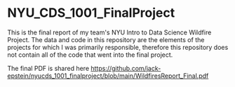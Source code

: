 # NYU_CDS_1001_FinalProject

This is the final report of my team's NYU Intro to Data Science Wildfire Project. The data and code in this repository are the elements of the projects for which I was primarily responsible, therefore this repository does not contain all of the code that went into the final project.

The final PDF is shared here https://github.com/jack-epstein/nyucds_1001_finalproject/blob/main/WildfiresReport_Final.pdf
